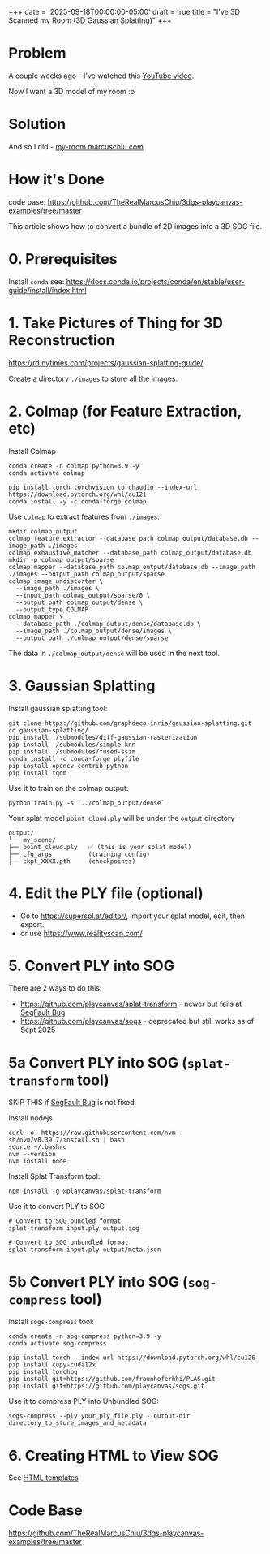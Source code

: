 +++
date = '2025-09-18T00:00:00-05:00'
draft = true
title = "I've 3D Scanned my Room (3D Gaussian Splatting)"
+++

# Problem

A couple weeks ago - I've watched this [YouTube video](https://www.youtube.com/watch?v=gXug7Kb3p4I).

Now I want a 3D model of my room :o

# Solution

And so I did - [my-room.marcuschiu.com](https://my-room.marcuschiu.com)

# How it's Done

code base: https://github.com/TheRealMarcusChiu/3dgs-playcanvas-examples/tree/master

This article shows how to convert a bundle of 2D images into a 3D SOG file.

# 0. Prerequisites

Install `conda` see: https://docs.conda.io/projects/conda/en/stable/user-guide/install/index.html

# 1. Take Pictures of Thing for 3D Reconstruction

https://rd.nytimes.com/projects/gaussian-splatting-guide/

Create a directory `./images` to store all the images.

# 2. Colmap (for Feature Extraction, etc)

Install Colmap

```shell
conda create -n colmap python=3.9 -y
conda activate colmap

pip install torch torchvision torchaudio --index-url https://download.pytorch.org/whl/cu121
conda install -y -c conda-forge colmap
```

Use `colmap` to extract features from `./images`:

```shell
mkdir colmap_output
colmap feature_extractor --database_path colmap_output/database.db --image_path ./images
colmap exhaustive_matcher --database_path colmap_output/database.db
mkdir -p colmap_output/sparse
colmap mapper --database_path colmap_output/database.db --image_path ./images --output_path colmap_output/sparse
colmap image_undistorter \
  --image_path ./images \
  --input_path colmap_output/sparse/0 \
  --output_path colmap_output/dense \
  --output_type COLMAP
colmap mapper \
  --database_path ./colmap_output/dense/database.db \
  --image_path ./colmap_output/dense/images \
  --output_path ./colmap_output/dense/sparse
```

The data in `./colmap_output/dense` will be used in the next tool.

# 3. Gaussian Splatting

Install gaussian splatting tool:

```shell
git clone https://github.com/graphdeco-inria/gaussian-splatting.git
cd gaussian-splatting/
pip install ./submodules/diff-gaussian-rasterization
pip install ./submodules/simple-knn
pip install ./submodules/fused-ssim
conda install -c conda-forge plyfile
pip install opencv-contrib-python
pip install tqdm
```

Use it to train on the colmap output:

```shell
python train.py -s `../colmap_output/dense`
```

Your splat model `point_cloud.ply` will be under the `output` directory

```
output/
└── my_scene/
├── point_cloud.ply   ✅ (this is your splat model)
├── cfg_args          (training config)
├── ckpt_XXXX.pth     (checkpoints)
```

# 4. Edit the PLY file (optional)

- Go to https://superspl.at/editor/, import your splat model, edit, then export.
- or use https://www.realityscan.com/

# 5. Convert PLY into SOG

There are 2 ways to do this:

- https://github.com/playcanvas/splat-transform - newer but fails at [SegFault Bug](https://github.com/playcanvas/splat-transform/issues/49)
- https://github.com/playcanvas/sogs - deprecated but still works as of Sept 2025

# 5a Convert PLY into SOG (`splat-transform` tool)

SKIP THIS if [SegFault Bug](https://github.com/playcanvas/splat-transform/issues/49) is not fixed.

Install nodejs

```shell
curl -o- https://raw.githubusercontent.com/nvm-sh/nvm/v0.39.7/install.sh | bash
source ~/.bashrc
nvm --version
nvm install node
```

Install Splat Transform tool:

```shell
npm install -g @playcanvas/splat-transform
```

Use it to convert PLY to SOG

```shell
# Convert to SOG bundled format
splat-transform input.ply output.sog

# Convert to SOG unbundled format
splat-transform input.ply output/meta.json
```

# 5b Convert PLY into SOG (`sog-compress` tool)

Install `sogs-compress` tool:

```shell
conda create -n sog-compress python=3.9 -y
conda activate sog-compress

pip install torch --index-url https://download.pytorch.org/whl/cu126
pip install cupy-cuda12x
pip install torchpq
pip install git+https://github.com/fraunhoferhhi/PLAS.git
pip install git+https://github.com/playcanvas/sogs.git
```

Use it to compress PLY into Unbundled SOG:

```shell
sogs-compress --ply your_ply_file.ply --output-dir directory_to_store_images_and_metadata
```

# 6. Creating HTML to View SOG

See [HTML templates](https://github.com/TheRealMarcusChiu/3dgs-playcanvas-examples/tree/master/templates)

# Code Base

https://github.com/TheRealMarcusChiu/3dgs-playcanvas-examples/tree/master

